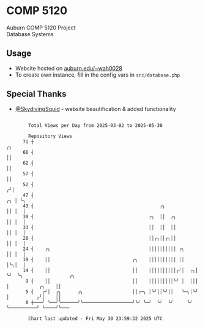 # COMP 5120
Auburn COMP 5120 Project  
Database Systems

## Usage
- Website hosted on [auburn.edu/~wah0028](https://webhome.auburn.edu/~wah0028/)
- To create own instance, fill in the config vars in `src/database.php`

## Special Thanks
- [@SkydivingSquid](https://github.com/SkydivingSquid) - website beautification & added functionality

```

        Total Views per Day from 2025-03-02 to 2025-05-30

        Repository Views
      71 ┼                                                               ╭╮
      66 ┤                                                               ││
      62 ┤                                                               ││
      57 ┤                                                               ││
      52 ┤                                                              ╭╯│
      47 ┤                                                           ╭╮ │ ╰╮
      43 ┤                                              ╭╮           ││ │  │
      38 ┤                                          ╭╮  ││  ╭╮       ││ │  │
      33 ┤                                          ││  ││  ││       ││ │  │
      28 ┤                                          ││╭╮││╭╮││       ││ │  │
      24 ┤    ╭╮                                    ││││││││││ ╭╮    ││ │  │
      19 ┤    ││                              ╭╮    ││││││││││ ││    │╰╮│  │
      14 ┤    ││                              ││    ││││││││││╭╯│  ╭╮│ ╰╯  ╰╮                 ╭╮
       9 ┤    ││                              ││    │││││││││╰╯ │  │││      │           ╭╮    ││
       5 ┤   ╭╯│  ╭╮      ╭╮                  ││╭─╮ │╰╯││╰╯││   ╰─╮│╰╯      │          ╭╯│    ││
       0 ┼───╯ ╰──╯╰──────╯╰──────────────────╯╰╯ ╰─╯  ╰╯  ╰╯     ╰╯        ╰──────────╯ ╰────╯╰───

        Chart last updated - Fri May 30 23:59:32 2025 UTC
        
```
